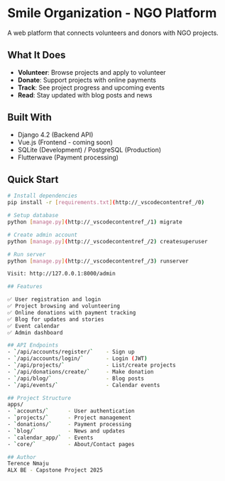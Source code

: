 # Smile Organization - NGO Platform

A web platform that connects volunteers and donors with NGO projects.

## What It Does

- **Volunteer**: Browse projects and apply to volunteer
- **Donate**: Support projects with online payments
- **Track**: See project progress and upcoming events
- **Read**: Stay updated with blog posts and news

## Built With

- Django 4.2 (Backend API)
- Vue.js (Frontend - coming soon)
- SQLite (Development) / PostgreSQL (Production)
- Flutterwave (Payment processing)

## Quick Start

```bash
# Install dependencies
pip install -r [requirements.txt](http://_vscodecontentref_/0)

# Setup database
python [manage.py](http://_vscodecontentref_/1) migrate

# Create admin account
python [manage.py](http://_vscodecontentref_/2) createsuperuser

# Run server
python [manage.py](http://_vscodecontentref_/3) runserver

Visit: http://127.0.0.1:8000/admin

## Features

✅ User registration and login
✅ Project browsing and volunteering
✅ Online donations with payment tracking
✅ Blog for updates and stories
✅ Event calendar
✅ Admin dashboard

## API Endpoints
- `/api/accounts/register/`    - Sign up
- `/api/accounts/login/`       - Login (JWT)
- `/api/projects/`             - List/create projects
- `/api/donations/create/`     - Make donation
- `/api/blog/`                 - Blog posts
- `/api/events/`               - Calendar events

## Project Structure
apps/
- `accounts/`      - User authentication
- `projects/`      - Project management
- `donations/`     - Payment processing
- `blog/`          - News and updates
- `calendar_app/`  - Events
- `core/`          - About/Contact pages

## Author
Terence Nmaju
ALX BE - Capstone Project 2025